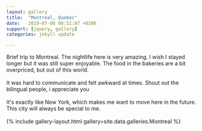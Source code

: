 ```yaml
---
layout: gallery
title:  "Montreal, Quebec"
date:   2019-07-06 08:51:07 +0100
support: [jquery, gallery]
categories: jekyll update

---
```


Brief trip to Montreal. The nightlife here is very amazing. I wish I stayed longer but it was still super enjoyable. The food in the bakeries are a bit overpriced, but out of this world.
<br />
<br />
It was hard to communicate and felt awkward at times. Shout out the bilingual people, i appreciate you
<br />
<br />
It's exactly like New York, which makes me want to move here in the future. This city will always be special to me. 
<br />
<br />
{% include gallery-layout.html gallery=site.data.galleries.Montreal %}
